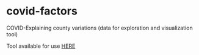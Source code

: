 # covid-factors
COVID-Explaining county variations (data for exploration and visualization tool)

Tool available for use [HERE](https://datastudio.google.com/s/vnpLktUrcBw)


